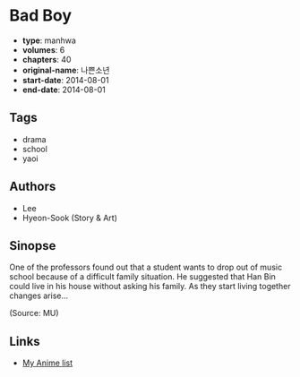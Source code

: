# Bad Boy

-   **type**: manhwa
-   **volumes**: 6
-   **chapters**: 40
-   **original-name**: 나쁜소년
-   **start-date**: 2014-08-01
-   **end-date**: 2014-08-01

## Tags

-   drama
-   school
-   yaoi

## Authors

-   Lee
-   Hyeon-Sook (Story & Art)

## Sinopse

One of the professors found out that a student wants to drop out of music school because of a difficult family situation. He suggested that Han Bin could live in his house without asking his family. As they start living together changes arise...

(Source: MU)

## Links

-   [My Anime list](https://myanimelist.net/manga/107895/Bad_Boy)
